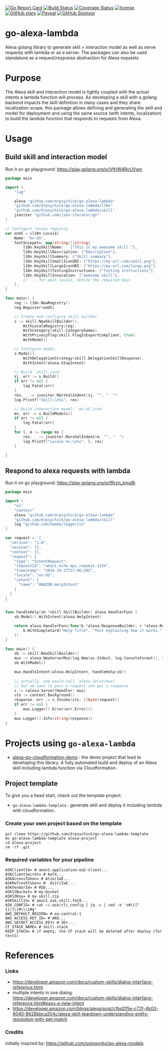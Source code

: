 [![Go Report Card](https://goreportcard.com/badge/github.com/drpsychick/go-alexa-lambda)](https://goreportcard.com/report/github.com/drpsychick/go-alexa-lambda)
[![Build Status](https://app.travis-ci.com/DrPsychick/go-alexa-lambda.svg?branch=master)](https://app.travis-ci.com/DrPsychick/go-alexa-lambda)
[![Coverage Status](https://coveralls.io/repos/github/DrPsychick/go-alexa-lambda/badge.svg?branch=master)](https://coveralls.io/github/DrPsychick/go-alexa-lambda?branch=master)
[![license](https://img.shields.io/github/license/drpsychick/go-alexa-lambda.svg)](https://github.com/drpsychick/go-alexa-lambda/blob/master/LICENSE)
[![GitHub stars](https://img.shields.io/github/stars/drpsychick/go-alexa-lambda.svg)](https://github.com/drpsychick/go-alexa-lambda)
[![Paypal](https://img.shields.io/badge/donate-paypal-00457c.svg?logo=paypal)](https://www.paypal.com/cgi-bin/webscr?cmd=_s-xclick&hosted_button_id=FTXDN7LCDWUEA&source=url)
[![GitHub Sponsor](https://img.shields.io/badge/github-sponsor-blue?logo=github)](https://github.com/sponsors/DrPsychick)

# go-alexa-lambda
Alexa golang library to generate skill + interaction model as well as serve requests with lambda or as a server.
The packages can also be used standalone as a request/response abstraction for Alexa requests.

# Purpose
The Alexa skill and interaction model is tightly coupled with the actual intents a lambda function will process.
As developing a skill with a golang backend impacts the skill definition in many cases and they share localization scope,
this package allows defining and generating the skill and model for deployment and using the same source (with intents, localization) to
build the lambda function that responds to requests from Alexa.

# Usage
## Build skill and interaction model
Run it on go playground: https://play.golang.org/p/VfHW4RcUVwn
```go
package main

import (
	"log"

	alexa "github.com/drpsychick/go-alexa-lambda"
	"github.com/drpsychick/go-alexa-lambda/l10n"
	"github.com/drpsychick/go-alexa-lambda/skill"
	jsoniter "github.com/json-iterator/go"
)

// Configure locale registry.
var enUS = &l10n.Locale{
	Name: "en-US",
	TextSnippets: map[string][]string{
		l10n.KeySkillName:   {"This is my awesome skill."},
		l10n.KeySkillDescription: {"Description"},
		l10n.KeySkillSummary: {"Skill summary"},
		l10n.KeySkillSmallIconURI: {"https://my-url.com/small.png"},
		l10n.KeySkillLargeIconURI: {"https://my-url.com/large.png"},
		l10n.KeySkillTestingInstructions: {"Testing instructions"},
		l10n.KeySkillInvocation: {"awesome skill"},
		// ... for each locale, define the required keys
	},
}

func main() {
	reg := l10n.NewRegistry()
	reg.Register(enUS)

	// Create and configure skill builder.
	s := skill.NewSkillBuilder().
		WithLocaleRegistry(reg).
		WithCategory(skill.CategoryGames).
		WithPrivacyFlag(skill.FlagIsExportCompliant, true).
		WithModel()

	// Configure model.
	s.Model().
		WithDelegationStrategy(skill.DelegationSkillResponse).
		WithIntent(alexa.StopIntent)

	// Build `skill.json`
	sj, err := s.Build()
	if err != nil {
		log.Fatal(err)
	}
	res, _ := jsoniter.MarshalIndent(sj, "", "  ")
	log.Printf("Skill:\n%s", res)

	// Build interaction model: `en-US.json`
	ms, err := s.BuildModels()
	if err != nil {
		log.Fatal(err)
	}
	for l, m := range ms {
		res, _ := jsoniter.MarshalIndent(m, "", "  ")
		log.Printf("Locale %s:\n%s", l, res)
	}

}
```

## Respond to alexa requests with lambda
Run it on go playground: https://play.golang.org/p/fRrzn_kmaBi
```go
package main

import (
	"os"
	"context"
	alexa "github.com/drpsychick/go-alexa-lambda"
	"github.com/drpsychick/go-alexa-lambda/skill"
	log "github.com/hamba/logger/v2"
)

var request = `{
  "version": "1.0",
  "session": {},
  "context": {},
  "request": {
    "type": "IntentRequest",
    "requestId": "amzn1.echo-api.request.1234",
    "timestamp": "2016-10-27T21:06:28Z",
    "locale": "en-US",
    "intent": {
      "name": "AMAZON.HelpIntent"
    }
  }
}
`

func handleHelp(sb *skill.SkillBuilder) alexa.HandlerFunc {
	sb.Model().WithIntent(alexa.HelpIntent)

	return alexa.HandlerFunc(func(b *alexa.ResponseBuilder, r *alexa.RequestEnvelope) {
		b.WithSimpleCard("Help Title", "Text explaining how it works.")
	})
}

func main() {
	sb := skill.NewSkillBuilder()
	mux := alexa.NewServerMux(log.New(os.Stdout, log.ConsoleFormat(), log.Info))
	sb.WithModel()

	mux.HandleIntent(alexa.HelpIntent, handleHelp(sb))
	
	// actually, one would call `alexa.Serve(mux)`
	// but we want to pass a request and get a response
	s := &alexa.Server{Handler: mux}
	ctx := context.Background()
	response, err := s.Invoke(ctx, []byte(request))
	if err != nil {
		mux.Logger().Error(err.Error())
	}
	mux.Logger().Info(string(response))
}
```

# Projects using `go-alexa-lambda`
* [alexa-go-cloudformation-demo](https://github.com/DrPsychick/alexa-go-cloudformation-demo) : the demo project that lead to developing this library. A fully automated build and deploy of an Alexa skill including lambda function via Cloudformation.

## Project template
To give you a head start, check out the template project:
* `go-alexa-lambda-template` : generate skill and deploy it including lambda with cloudformation.

### Create your own project based on the template
```shell
git clone https://github.com/drpsychick/go-alexa-lambda-template
mv go-alexa-lambda-template alexa-project
cd alexa-project
rm -rf .git
```

### Required variables for your pipeline
```shell
ASKClientId= # amzn1.application-oa2-client...
ASKClientSecret= # 6ef4...
ASKAccessToken= # Atza|IwE...
ASKRefreshToken= # 	Atzr|IwE...
ASKVendorId= # M3D....
ASKS3Bucket= # my-bucket
ASKS3Key= # my-skill.zip
ASKSkillId= # amzn1.ask.skill.fe19...
ASK_CONFIG= # cat ~/.ask/cli_config | jq -c | sed -e 's#\(["{}|]\)#\\\1#g'
AWS_DEFAULT_REGION= # eu-central-1
AWS_ACCESS_KEY_ID= # AKD...
AWS_SECRET_ACCESS_KEY= # 3D+...
CF_STACK_NAME= # skill-stack
KEEP_STACK= # if empty, the CF stack will be deleted after deploy (for tests)
```

# References
### Links
* https://developer.amazon.com/docs/custom-skills/dialog-interface-reference.html
* multiple intents in one dialog: https://developer.amazon.com/docs/custom-skills/dialog-interface-reference.html#pass-a-new-intent
* https://developer.amazon.com/blogs/alexa/post/cfbd2f5e-c72f-4b03-8040-8628bbca204c/alexa-skill-teardown-understanding-entity-resolution-with-pet-match

### Credits
initially inspired by: https://github.com/soloworks/go-alexa-models